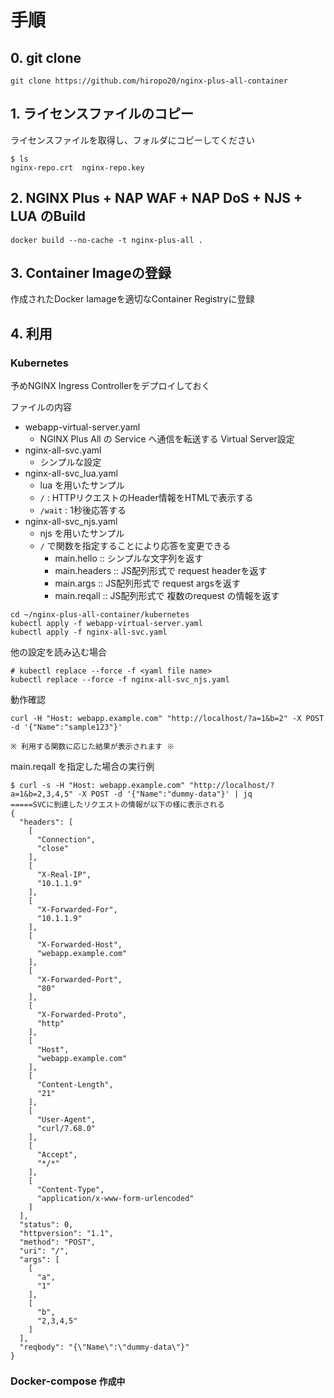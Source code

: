 
# 手順
## 0. git clone
```
git clone https://github.com/hiropo20/nginx-plus-all-container
```

## 1. ライセンスファイルのコピー
ライセンスファイルを取得し、フォルダにコピーしてください
```
$ ls
nginx-repo.crt  nginx-repo.key
```
## 2. NGINX Plus + NAP WAF + NAP DoS + NJS + LUA のBuild
```
docker build --no-cache -t nginx-plus-all .
```

## 3. Container Imageの登録
作成されたDocker Iamageを適切なContainer Registryに登録

## 4. 利用

### Kubernetes
予めNGINX Ingress Controllerをデプロイしておく

ファイルの内容
- webapp-virtual-server.yaml
  - NGINX Plus All の Service へ通信を転送する Virtual Server設定
- nginx-all-svc.yaml
  - シンプルな設定
- nginx-all-svc_lua.yaml
  - lua を用いたサンプル
  - ``/`` : HTTPリクエストのHeader情報をHTMLで表示する
  - ``/wait`` : 1秒後応答する
- nginx-all-svc_njs.yaml 
  - njs を用いたサンプル
  - ``/`` で関数を指定することにより応答を変更できる 
    - main.hello :: シンプルな文字列を返す
    - main.headers :: JS配列形式で request headerを返す
    - main.args :: JS配列形式で request argsを返す
    - main.reqall :: JS配列形式で 複数のrequest の情報を返す


```
cd ~/nginx-plus-all-container/kubernetes
kubectl apply -f webapp-virtual-server.yaml
kubectl apply -f nginx-all-svc.yaml
```

他の設定を読み込む場合
```
# kubectl replace --force -f <yaml file name>
kubectl replace --force -f nginx-all-svc_njs.yaml
```

動作確認

```
curl -H "Host: webapp.example.com" "http://localhost/?a=1&b=2" -X POST -d '{"Name":"sample123"}' 

※ 利用する関数に応じた結果が表示されます ※
```

main.reqall を指定した場合の実行例

```
$ curl -s -H "Host: webapp.example.com" "http://localhost/?a=1&b=2,3,4,5" -X POST -d '{"Name":"dummy-data"}' | jq
=====SVCに到達したリクエストの情報が以下の様に表示される
{
  "headers": [
    [
      "Connection",
      "close"
    ],
    [
      "X-Real-IP",
      "10.1.1.9"
    ],
    [
      "X-Forwarded-For",
      "10.1.1.9"
    ],
    [
      "X-Forwarded-Host",
      "webapp.example.com"
    ],
    [
      "X-Forwarded-Port",
      "80"
    ],
    [
      "X-Forwarded-Proto",
      "http"
    ],
    [
      "Host",
      "webapp.example.com"
    ],
    [
      "Content-Length",
      "21"
    ],
    [
      "User-Agent",
      "curl/7.68.0"
    ],
    [
      "Accept",
      "*/*"
    ],
    [
      "Content-Type",
      "application/x-www-form-urlencoded"
    ]
  ],
  "status": 0,
  "httpversion": "1.1",
  "method": "POST",
  "uri": "/",
  "args": [
    [
      "a",
      "1"
    ],
    [
      "b",
      "2,3,4,5"
    ]
  ],
  "reqbody": "{\"Name\":\"dummy-data\"}"
}
```

### Docker-compose ``作成中``